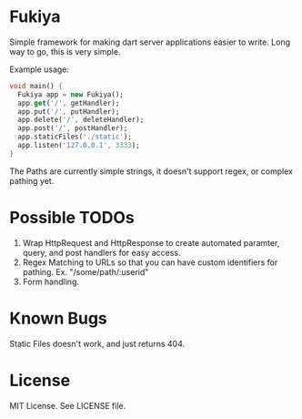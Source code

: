 Fukiya
======
Simple framework for making dart server applications easier to write. Long way to go, this is very simple.

Example usage:
```dart
void main() {
  Fukiya app = new Fukiya();
  app.get('/', getHandler);
  app.put('/', putHandler);
  app.delete('/', deleteHandler);
  app.post('/', postHandler);
  app.staticFiles('./static');
  app.listen('127.0.0.1', 3333);
}
```

The Paths are currently simple strings, it doesn't support regex, or complex pathing yet.

Possible TODOs
==============
1. Wrap HttpRequest and HttpResponse to create automated paramter, query, and post handlers for easy access.
2. Regex Matching to URLs so that you can have custom identifiers for pathing. Ex. "/some/path/:userid"
3. Form handling.

Known Bugs
==========
Static Files doesn't work, and just returns 404.

License
=======
MIT License. See LICENSE file.